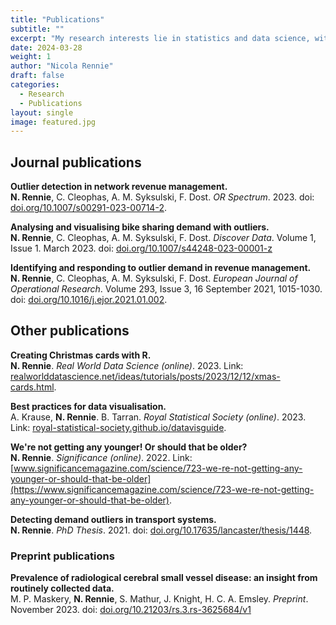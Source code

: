 ```yaml
---
title: "Publications"
subtitle: ""
excerpt: "My research interests lie in statistics and data science, with a focus on applications to health data."
date: 2024-03-28
weight: 1
author: "Nicola Rennie"
draft: false
categories:
  - Research
  - Publications
layout: single
image: featured.jpg
---
```


## Journal publications

**Outlier detection in network revenue management.** <br>
**N. Rennie**, C. Cleophas, A. M. Syksulski, F. Dost. *OR Spectrum*. 2023. doi: [doi.org/10.1007/s00291-023-00714-2](https://doi.org/10.1007/s00291-023-00714-2).


**Analysing and visualising bike sharing demand with outliers.** <br>
**N. Rennie**, C. Cleophas, A. M. Syksulski, F. Dost. *Discover Data*. Volume 1, Issue 1. March 2023. doi: [doi.org/10.1007/s44248-023-00001-z](https://doi.org/10.1007/s44248-023-00001-z)


**Identifying and responding to outlier demand in revenue management.** <br>
**N. Rennie**, C. Cleophas, A. M. Syksulski, F. Dost. *European Journal of Operational Research*. Volume 293, Issue 3, 16 September 2021, 1015-1030. doi: [doi.org/10.1016/j.ejor.2021.01.002](https://doi.org/10.1016/j.ejor.2021.01.002).


## Other publications


**Creating Christmas cards with R.** <br>
**N. Rennie**. *Real World Data Science (online)*. 2023. Link: [realworlddatascience.net/ideas/tutorials/posts/2023/12/12/xmas-cards.html](https://realworlddatascience.net/ideas/tutorials/posts/2023/12/12/xmas-cards.html).


**Best practices for data visualisation.** <br>
A. Krause, **N. Rennie**. B. Tarran. *Royal Statistical Society (online)*. 2023. Link: [royal-statistical-society.github.io/datavisguide](https://royal-statistical-society.github.io/datavisguide/).


**We're not getting any younger! Or should that be older?** <br>
**N. Rennie**. *Significance (online)*. 2022. Link: [www.significancemagazine.com/science/723-we-re-not-getting-any-younger-or-should-that-be-older](https://www.significancemagazine.com/science/723-we-re-not-getting-any-younger-or-should-that-be-older).


**Detecting demand outliers in transport systems.** <br>
**N. Rennie**. *PhD Thesis*. 2021. doi: [doi.org/10.17635/lancaster/thesis/1448](https://doi.org/10.17635/lancaster/thesis/1448).


### Preprint publications


**Prevalence of radiological cerebral small vessel disease: an insight from routinely collected data.** <br>
M. P. Maskery, **N. Rennie**, S. Mathur, J. Knight, H. C. A. Emsley. *Preprint*. November 2023.
doi: [doi.org/10.21203/rs.3.rs-3625684/v1](https://doi.org/10.21203/rs.3.rs-3625684/v1)

